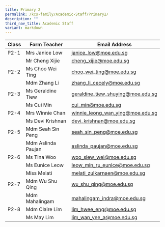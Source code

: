 ```yaml
---
title: Primary 2
permalink: /kcs-family/Academic-Staff/Primary2/
description: ""
third_nav_title: Academic Staff
variant: markdown
---
```

| Class | Form Teacher | Email Address |
| -------- | -------- | -------- |
| P2-1     | Mrs Janice Low     | janice_low@moe.edu.sg     |
|      | Mr Cheng Xijie     | cheng_xijie@moe.edu.sg     |
| P2-2     | Ms Choo Wei Ting     | choo_wei_ting@moe.edu.sg     |
|      | Mdm Zhang Li     | zhang_li_cecely@moe.edu.sg     |
| P2-3     | Ms Geraldine Tiew     | geraldine_tiew_shuying@moe.edu.sg     |
|      | Ms Cui Min     | cui_min@moe.edu.sg     |
| P2-4     | Mrs Winnie Chan     | winnie_leong_wan_ying@moe.edu.sg     |
|      | Ms Devi Krishnan     | devi_krishnan@moe.edu.sg     |
| P2-5     | Mdm Seah Sin Peng     | seah_sin_peng@moe.edu.sg     |
|      | Mdm Aslinda Paujan     | aslinda_paujan@moe.edu.sg     |
| P2-6    | Ms Tina Woo     | woo_siew_wei@moe.edu.sg     |
|      | Ms Eunice Leow     | leow_min_ru_eunice@moe.edu.sg     |
| | Miss Melati | melati_zulkarnaen@moe.edu.sg
| P2-7     | Mdm Wu Shu Qing     | wu_shu_qing@moe.edu.sg     |
|      | Mdm Mahalingam     | mahalingam_indra@moe.edu.sg     |
| P2-8     | Mdm Claire Lim     | lim_hwee_eng@moe.edu.sg     |
|      | Ms May Lim     | lim_wan_yee_a@moe.edu.sg    |